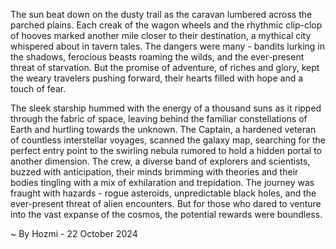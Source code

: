 
The sun beat down on the dusty trail as the caravan lumbered across the parched plains. Each creak of the wagon wheels and the rhythmic clip-clop of hooves marked another mile closer to their destination, a mythical city whispered about in tavern tales. The dangers were many - bandits lurking in the shadows, ferocious beasts roaming the wilds, and the ever-present threat of starvation. But the promise of adventure, of riches and glory, kept the weary travelers pushing forward, their hearts filled with hope and a touch of fear. 

The sleek starship hummed with the energy of a thousand suns as it ripped through the fabric of space, leaving behind the familiar constellations of Earth and hurtling towards the unknown. The Captain, a hardened veteran of countless interstellar voyages, scanned the galaxy map, searching for the perfect entry point to the swirling nebula rumored to hold a hidden portal to another dimension. The crew, a diverse band of explorers and scientists, buzzed with anticipation, their minds brimming with theories and their bodies tingling with a mix of exhilaration and trepidation. The journey was fraught with hazards - rogue asteroids, unpredictable black holes, and the ever-present threat of alien encounters. But for those who dared to venture into the vast expanse of the cosmos, the potential rewards were boundless. 

~ By Hozmi - 22 October 2024
